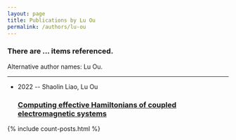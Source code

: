 ```yaml
---
layout: page
title: Publications by Lu Ou
permalink: /authors/lu-ou
---
```


<h3 id="number-posts">There are ... items referenced.</h3>
<p id='info-authors'>Alternative author names: Lu Ou.</p>
<hr />
<ul class="post-list">
<li><span class='post-meta'>2022 -- Shaolin Liao, Lu Ou</span><h3><a class='post-link' href="{{ site.baseurl }}/computing-effective-hamiltonians-of-coupled-electromagnetic-systems00">Computing effective Hamiltonians of coupled electromagnetic systems</a></h3></li>

</ul>
{% include count-posts.html %}
